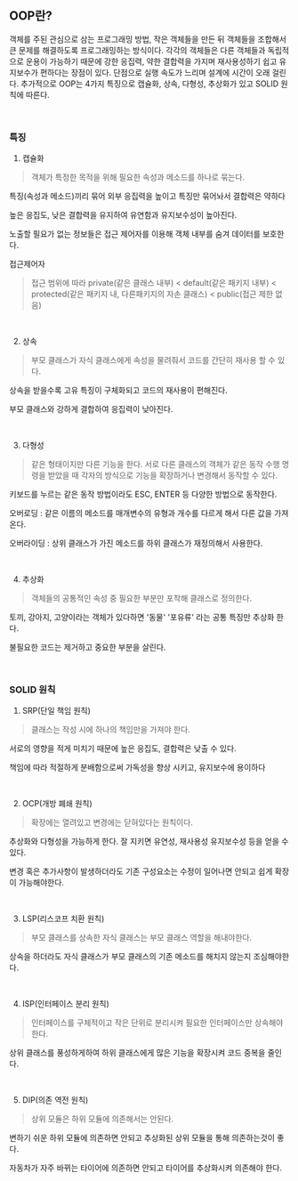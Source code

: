 ## OOP란?

객체를 주된 관심으로 삼는 프로그래밍 방법, 작은 객체들을 만든 뒤 객체들을 조합해서 큰 문제를 해결하도록 프로그래밍하는 방식이다. 각각의 객체들은 다른 객체들과 독립적으로 운용이 가능하기 때문에 강한 응집력, 약한 결합력을 가지며 재사용성하기 쉽고 유지보수가 편하다는 장점이 있다. 단점으로 실행 속도가 느리며 설계에 시간이 오래 걸린다. 추가적으로 OOP는 4가지 특징으로 캡슐화, 상속, 다형성, 추상화가 있고 SOLID 원칙에 따른다.

<br>

### 특징
1. 캡슐화
> 객체가 특정한 목적을 위해 필요한 속성과 메소드를 하나로 묶는다.

특징(속성과 메소드)끼리 묶어 외부 응집력을 높이고 특징만 묶어놔서 결합력은 약하다

높은 응집도, 낮은 결합력을 유지하여 유연함과 유지보수성이 높아진다.

노출할 필요가 없는 정보들은 접근 제어자를 이용해 객체 내부를 숨겨 데이터를 보호한다.

접근제어자
> 접근 범위에 따라 private(같은 클래스 내부) < default(같은 패키지 내부) < protected(같은 패키지 내, 다른패키지의 자손 클래스) < public(접근 제한 없음)



<br>

2. 상속
>부모 클래스가 자식 클래스에게 속성을 물려줘서 코드를 간단히 재사용 할 수 있다.

상속을 받을수록 고유 특징이 구체화되고 코드의 재사용이 편해진다.

부모 클래스와 강하게 결합하여 응집력이 낮아진다.

<br>

3. 다형성 
> 같은 형태이지만 다른 기능을 한다. 서로 다른 클래스의 객체가 같은 동작 수행 명령을 받았을 때 각자의 방식으로 기능을 확장하거나 변경해서 동작할 수 있다.

키보드를 누르는 같은 동작 방법이라도 ESC, ENTER 등 다양한 방법으로 동작한다.

오버로딩 : 같은 이름의 메소드를 매개변수의 유형과 개수를 다르게 해서 다른 값을 가져온다.

오버라이딩 : 상위 클래스가 가진 메소드를 하위 클래스가 재정의해서 사용한다.

<br>

4. 추상화 
>객체들의 공통적인 속성 중 필요한 부분만 포착해 클래스로 정의한다.

토끼, 강아지, 고양이라는 객체가 있다하면 '동물' '포유류' 라는 공통 특징만 추상화 한다.

불필요한 코드는 제거하고 중요한 부분을 살린다.

<br>

### SOLID 원칙
1. SRP(단일 책임 원칙) 
>클래스는 작성 시에 하나의 책임만을 가져야 한다. 

서로의 영향을 적게 미치기 때문에 높은 응집도, 결합력은 낮출 수 있다. 

책임에 따라 적절하게 분배함으로써 가독성을 향상 시키고, 유지보수에 용이하다

<br>

2. OCP(개방 폐쇄 원칙) 
> 확장에는 열려있고 변경에는 닫혀있다는 원칙이다. 

추상화와 다형성을 가능하게 한다. 잘 지키면 유연성, 재사용성 유지보수성 등을 얻을 수 있다.

변경 혹은 추가사항이 발생하더라도 기존 구성요소는 수정이 일어나면 안되고 쉽게 확장이 가능해야한다.

<br>

3. LSP(리스코프 치환 원칙) 
> 부모 클래스를 상속한 자식 클래스는 부모 클래스 역할을 해내야한다.

상속을 하더라도 자식 클래스가 부모 클래스의 기존 메소드를 해치지 않는지 조심해야한다.

<br>

4. ISP(인터페이스 분리 원칙)
> 인터페이스를 구체적이고 작은 단위로 분리시켜 필요한 인터페이스만 상속해야한다.

상위 클래스를 풍성하게하여 하위 클래스에게 많은 기능을 확장시켜 코드 중복을 줄인다.

<br>

5. DIP(의존 역전 원칙)
> 상위 모듈은 하위 모듈에 의존해서는 안된다.

변하기 쉬운 하위 모듈에 의존하면 안되고 추상화된 상위 모듈을 통해 의존하는것이 좋다.

자동차가 자주 바뀌는 타이어에 의존하면 안되고 타이어를 추상화시켜 의존해야 한다.



